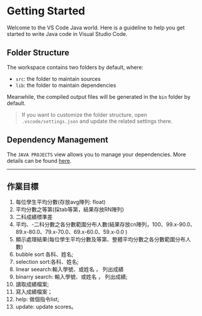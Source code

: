 # Getting Started

Welcome to the VS Code Java world. Here is a guideline to help you get started to write Java code in Visual Studio Code.

## Folder Structure

The workspace contains two folders by default, where:

- `src`: the folder to maintain sources
- `lib`: the folder to maintain dependencies

Meanwhile, the compiled output files will be generated in the `bin` folder by default.

> If you want to customize the folder structure, open `.vscode/settings.json` and update the related settings there.

## Dependency Management

The `JAVA PROJECTS` view allows you to manage your dependencies. More details can be found [here](https://github.com/microsoft/vscode-java-dependency#manage-dependencies).

---

## 作業目標

1. 每位學生平均分數(存放avg陣列: float)
2. 平均分數之等第(採tab等第，結果存放RN陣列)
3. 二科成績標準差
4. 平均、-二科分數之各分數範圍分布人數(結果存放cn陣列，100、99.x-90.0、89.x-80.0、79.x-70.0、69.x-60.0、59.x-0.0 )
5. 顯示處理結果(每位學生平均分數及等第、整體平均分數之各分數範圍分布人數)
6. bubble sort 各科、姓名;
7. selection sort:各科、姓名;
8. linear seearch:輸入學號、或姓名 ， 列出成績
9. binarry search: 輸入學號、或姓名 ， 列出成績;
10. 讀取成績檔案;
11. 寫入成績檔案；
12. help: 做個指令list;
13. update: update scores。
